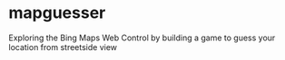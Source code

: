 # mapguesser
Exploring the Bing Maps Web Control by building a game to guess your location from streetside view
